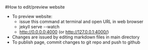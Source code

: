 #How to edit/preview website
* To preview website:
    * issue this command at terminal and open URL in web browser
    * jekyll serve --watch 
    * http://0.0.0.0:4000  (or http://127.0.0.1:4000/)
* Changes are issued by editing markdown files in main directory
* To publish page, commit changes to git repo and push to github
